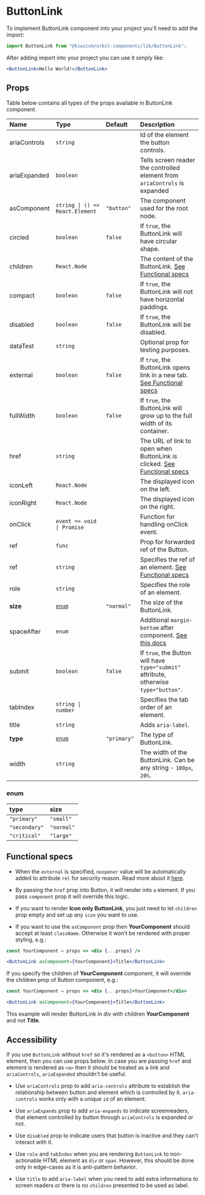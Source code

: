 # ButtonLink

To implement ButtonLink component into your project you'll need to add the import:

```jsx
import ButtonLink from "@kiwicom/orbit-components/lib/ButtonLink";
```

After adding import into your project you can use it simply like:

```jsx
<ButtonLink>Hello World!</ButtonLink>
```

## Props

Table below contains all types of the props available in ButtonLink component.

| Name         | Type                            | Default     | Description                                                                                                                                                    |
| :----------- | :------------------------------ | :---------- | :------------------------------------------------------------------------------------------------------------------------------------------------------------- |
| ariaControls | `string`                        |             | Id of the element the button controls.                                                                                                                         |
| ariaExpanded | `boolean`                       |             | Tells screen reader the controlled element from `ariaControls` is expanded                                                                                     |
| asComponent  | `string \| () => React.Element` | `"button"`  | The component used for the root node.                                                                                                                          |
| circled      | `boolean`                       | `false`     | If `true`, the ButtonLink will have circular shape.                                                                                                            |
| children     | `React.Node`                    |             | The content of the ButtonLink. [See Functional specs](#functional-specs)                                                                                       |
| compact      | `boolean`                       | `false`     | If `true`, the ButtonLink will not have horizontal paddings.                                                                                                   |
| disabled     | `boolean`                       | `false`     | If `true`, the ButtonLink will be disabled.                                                                                                                    |
| dataTest     | `string`                        |             | Optional prop for testing purposes.                                                                                                                            |
| external     | `boolean`                       | `false`     | If `true`, the ButtonLink opens link in a new tab. [See Functional specs](#functional-specs)                                                                   |
| fullWidth    | `boolean`                       | `false`     | If `true`, the ButtonLink will grow up to the full width of its container.                                                                                     |
| href         | `string`                        |             | The URL of link to open when ButtonLink is clicked. [See Functional specs](#functional-specs)                                                                  |
| iconLeft     | `React.Node`                    |             | The displayed icon on the left.                                                                                                                                |
| iconRight    | `React.Node`                    |             | The displayed icon on the right.                                                                                                                               |
| onClick      | `event => void \| Promise`      |             | Function for handling onClick event.                                                                                                                           |
| ref          | `func`                          |             | Prop for forwarded ref of the Button.                                                                                                                          |
| ref          | `string`                        |             | Specifies the ref of an element. [See Functional specs](#functional-specs)                                                                                     |
| role         | `string`                        |             | Specifies the role of an element.                                                                                                                              |
| **size**     | [`enum`](#enum)                 | `"normal"`  | The size of the ButtonLink.                                                                                                                                    |
| spaceAfter   | `enum`                          |             | Additional `margin-bottom` after component. [See this docs](https://github.com/kiwicom/orbit/tree/master/packages/orbit-components/src/common/getSpacingToken) |
| submit       | `boolean`                       | `false`     | If `true`, the Button will have `type="submit"` attribute, otherwise `type="button"`.                                                                          |
| tabIndex     | `string \| number`              |             | Specifies the tab order of an element.                                                                                                                         |
| title        | `string`                        |             | Adds `aria-label`.                                                                                                                                             |
| **type**     | [`enum`](#enum)                 | `"primary"` | The type of ButtonLink.                                                                                                                                        |
| width        | `string`                        |             | The width of the ButtonLink. Can be any string - `100px`, `20%`.                                                                                               |

### enum

| type          | size       |
| :------------ | :--------- |
| `"primary"`   | `"small"`  |
| `"secondary"` | `"normal"` |
| `"critical"`  | `"large"`  |

## Functional specs

- When the `external` is specified, `noopener` value will be automatically added to attribute `rel` for security reason. Read more about it [here](https://web.dev/external-anchors-use-rel-noopener/).

- By passing the `href` prop into Button, it will render into `a` element. If you pass `component` prop it will override this logic.

- If you want to render **Icon only ButtonLink**, you just need to let `children` prop empty and set up any `icon` you want to use.

* If you want to use the `asComponent` prop then **YourComponent** should accept at least `className`. Otherwise it won't be rendered with proper styling, e.g.:

```jsx
const YourComponent = props => <div {...props} />

<ButtonLink asComponent={YourComponent}>Title</ButtonLink>
```

If you specify the children of **YourComponent** component, it will override the children prop of Button component, e.g.:

```jsx
const YourComponent = props => <div {...props}>YourComponent</div>

<ButtonLink asComponent={YourComponent}>Title</ButtonLink>
```

This example will render ButtonLink in div with children **YourComponent** and not **Title**.

## Accessibility

If you use `ButtonLink` without `href` so it's rendered as a `<button>` HTML element, then you can use props below. In case you are passing `href` and element is rendered as `<a>` then it should be treated as a link and `ariaControls`, `ariaExpanded` shouldn't be useful.

- Use `ariaControls` prop to add `aria-controls` attribute to establish the relationship between button and element which is controlled by it. `aria-controls` works only with a unique `id` of an element.

- Use `ariaExpands` prop to add `aria-expands` to indicate screenreaders, that element controlled by button through `ariaControls` is expanded or not.

- Use `disabled` prop to indicate users that button is inactive and they can't interact with it.

- Use `role` and `tabIndex` when you are rendering `ButtonLink` to non-actionable HTML element as `div` or `span`. However, this should be done only in edge-cases as it is anti-pattern behavior.

* Use `title` to add `aria-label` when you need to add extra informations to screen readers or there is no `children` presented to be used as label.
